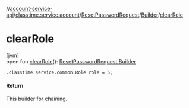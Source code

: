 //[account-service-api](../../../../index.md)/[classtime.service.account](../../index.md)/[ResetPasswordRequest](../index.md)/[Builder](index.md)/[clearRole](clear-role.md)

# clearRole

[jvm]\
open fun [clearRole](clear-role.md)(): [ResetPasswordRequest.Builder](index.md)

`.classtime.service.common.Role role = 5;`

#### Return

This builder for chaining.
